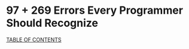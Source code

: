 97 + 269 Errors Every Programmer Should Recognize
=================================================

[TABLE OF CONTENTS](./var/local/share/misc/a5e2b8b4-2c33-414c-b731-f6254e4bbe58/ouuid/o3604475413310456517545145243741323277510372/frontmatter/TOC.md)
